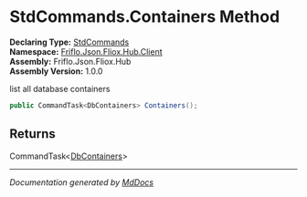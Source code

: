 ﻿<!--  
  <auto-generated>   
    The contents of this file were generated by a tool.  
    Changes to this file may be list if the file is regenerated  
  </auto-generated>   
-->

# StdCommands.Containers Method

**Declaring Type:** [StdCommands](../index.md)  
**Namespace:** [Friflo.Json.Fliox.Hub.Client](../../index.md)  
**Assembly:** Friflo.Json.Fliox.Hub  
**Assembly Version:** 1.0.0

list all database containers

```csharp
public CommandTask<DbContainers> Containers();
```

## Returns

CommandTask\<[DbContainers](../../../DB/Cluster/DbContainers/index.md)\>

___

*Documentation generated by [MdDocs](https://github.com/ap0llo/mddocs)*
